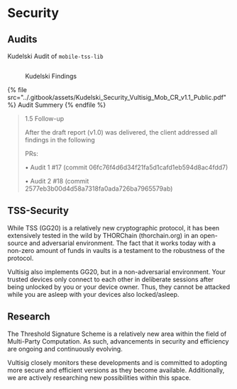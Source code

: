 # Security

## Audits

Kudelski Audit of `mobile-tss-lib`

<figure><img src="../.gitbook/assets/TSS-Security.png" alt=""><figcaption><p>Kudelski Findings</p></figcaption></figure>

{% file src="../.gitbook/assets/Kudelski_Security_Vultisig_Mob_CR_v1.1_Public.pdf" %}
Audit Summery
{% endfile %}

> 1.5 Follow-up
>
> After the draft report (v1.0) was delivered, the client addressed all findings in the following
>
> PRs:
>
> • Audit 1 #17 (commit 06fc76f4d6d34f21fa5d1cafd1eb594d8ac4fdd7)
>
> • Audit 2 #18 (commit 2577eb3b00d4d58a7318fa0ada726ba7965579ab)

## TSS-Security

While TSS (GG20) is a relatively new cryptographic protocol, it has been extensively tested in the wild by THORChain (thorchain.org) in an open-source and adversarial environment. The fact that it works today with a non-zero amount of funds in vaults is a testament to the robustness of the protocol.

Vultisig also implements GG20, but in a non-adversarial environment. Your trusted devices only connect to each other in deliberate sessions after being unlocked by you or your device owner. Thus, they cannot be attacked while you are asleep with your devices also locked/asleep.

## Research&#x20;

The Threshold Signature Scheme is a relatively new area within the field of Multi-Party Computation. As such, advancements in security and efficiency are ongoing and continuously evolving.

Vultisig closely monitors these developments and is committed to adopting more secure and efficient versions as they become available. Additionally, we are actively researching new possibilities within this space.
